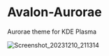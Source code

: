 # Avalon-Aurorae
 Aurorae theme  for KDE Plasma


 ![Screenshot_20231210_211314](https://github.com/xkain/Avalon-Aurorae/assets/93977698/e04e20ca-8260-4728-a892-4cbfb20e443e)
